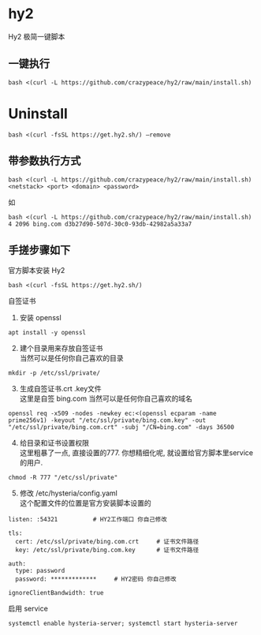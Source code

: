 # hy2
Hy2 极简一键脚本

## 一键执行

```
bash <(curl -L https://github.com/crazypeace/hy2/raw/main/install.sh)
```

# Uninstall
```
bash <(curl -fsSL https://get.hy2.sh/) –remove
```

## 带参数执行方式
```
bash <(curl -L https://github.com/crazypeace/hy2/raw/main/install.sh) <netstack> <port> <domain> <password>
```
如
```
bash <(curl -L https://github.com/crazypeace/hy2/raw/main/install.sh) 4 2096 bing.com d3b27d90-507d-30c0-93db-42982a5a33a7
```


## 手搓步骤如下

官方脚本安装 Hy2  
```
bash <(curl -fsSL https://get.hy2.sh/)
```

自签证书  
1. 安装 openssl
```
apt install -y openssl
```   
2. 建个目录用来存放自签证书  
   当然可以是任何你自己喜欢的目录
```
mkdir -p /etc/ssl/private/
```
3. 生成自签证书.crt .key文件  
   这里是自签 bing.com 当然可以是任何你自己喜欢的域名
```
openssl req -x509 -nodes -newkey ec:<(openssl ecparam -name prime256v1) -keyout "/etc/ssl/private/bing.com.key" -out "/etc/ssl/private/bing.com.crt" -subj "/CN=bing.com" -days 36500
```   
4. 给目录和证书设置权限  
   这里粗暴了一点, 直接设置的777. 你想精细化呢, 就设置给官方脚本里service的用户.
```
chmod -R 777 "/etc/ssl/private"
```
5. 修改 /etc/hysteria/config.yaml  
   这个配置文件的位置是官方安装脚本设置的
```
listen: :54321          # HY2工作端口 你自己修改

tls:
  cert: /etc/ssl/private/bing.com.crt     # 证书文件路径
  key: /etc/ssl/private/bing.com.key      # 证书文件路径

auth:
  type: password
  password: *************     # HY2密码 你自己修改

ignoreClientBandwidth: true
```

启用 service  
```
systemctl enable hysteria-server; systemctl start hysteria-server
```
